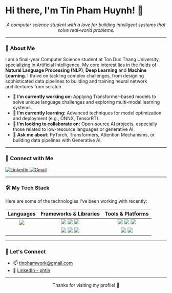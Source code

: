 # Hi there, I'm Tin Pham Huynh! 👋

<p align="center">
  <em>A computer science student with a love for building intelligent systems that solve real-world problems.</em>
</p>

---

### 🤖 **About Me**

I am a final-year Computer Science student at Ton Duc Thang University, specializing in Artificial Intelligence. My core interest lies in the fields of **Natural Language Processing (NLP)**, **Deep Learning** and **Machine Learning**. I thrive on tackling complex challenges, from designing sophisticated data pipelines to building and training neural network architectures from scratch.

-   🔭 **I’m currently working on:** Applying Transformer-based models to solve unique language challenges and exploring multi-modal learning systems.
-   🌱 **I’m currently learning:** Advanced techniques for model optimization and deployment (e.g., ONNX, TensorRT).
-   👯 **I’m looking to collaborate on:** Open-source AI projects, especially those related to low-resource languages or generative AI.
-   💬 **Ask me about:** PyTorch, Transformers, Attention Mechanisms, or building data pipelines with Generative AI.

---

### 🔗 Connect with Me

<p align="left">
  <a href="https://www.linkedin.com/in/phtin/" target="_blank">
    <img src="https://img.shields.io/badge/LinkedIn-0077B5?style=for-the-badge&logo=linkedin&logoColor=white" alt="LinkedIn"/>
  </a>
  <a href="mailto:tinphamwork@gmail.com" target="_blank">
    <img src="https://img.shields.io/badge/Gmail-EA4335?style=for-the-badge&logo=gmail&logoColor=white" alt="Gmail"/>
  </a>
</p>

---

### 🛠️ **My Tech Stack**

Here are some of the technologies I've been working with recently:

| **Languages** | **Frameworks & Libraries** | **Tools & Platforms** |
| :-------------: | :--------------------------: | :-------------------: |
| <img src="https://img.shields.io/badge/Python-3776AB?style=for-the-badge&logo=python&logoColor=white" /> | <img src="https://img.shields.io/badge/PyTorch-EE4C2C?style=for-the-badge&logo=pytorch&logoColor=white" /> <img src="https://img.shields.io/badge/Hugging Face-FFD21E?style=for-the-badge&logo=huggingface&logoColor=black" /> <img src="https://img.shields.io/badge/scikit--learn-F7931E?style=for-the-badge&logo=scikit-learn&logoColor=white" /> | <img src="https://img.shields.io/badge/Google Colab-F9AB00?style=for-the-badge&logo=googlecolab&logoColor=white" /> <img src="https://img.shields.io/badge/Jupyter-F37626?style=for-the-badge&logo=Jupyter&logoColor=white" /> <img src="https://img.shields.io/badge/Git-E44C30?style=for-the-badge&logo=git&logoColor=white" /> |
| | <img src="https://img.shields.io/badge/NumPy-013243?style=for-the-badge&logo=numpy&logoColor=white" /> <img src="https://img.shields.io/badge/Pandas-150458?style=for-the-badge&logo=pandas&logoColor=white" /> <img src="https://img.shields.io/badge/Matplotlib-3776AB?style=for-the-badge&logo=matplotlib&logoColor=white" /> | <img src="https://img.shields.io/badge/Google Drive-4285F4?style=for-the-badge&logo=googledrive&logoColor=white" /> <img src="https://img.shields.io/badge/VS Code-007ACC?style=for-the-badge&logo=visual-studio-code&logoColor=white" /> |

---

### 🤝 Let's Connect

- 📫 [tinphamwork@gmail.com](mailto:tinphamwork@gmail.com)
- 💼 [LinkedIn - phtin](https://www.linkedin.com/in/phtin)

---

<p align="center">
  Thanks for visiting my profile! 🌟
</p>
